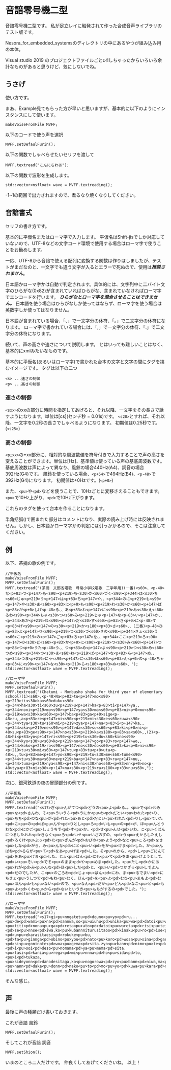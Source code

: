 # 音諳零号機二型
音諳零号機二型です。
私が足立レイに触発されて作った合成音声ライブラリのテスト版です。

Nesora_for_embedded_systemsのディレクトリの中にあるやつが組み込み用の本体。

Visual studio 2019 のプロジェクトファイルごとｴｲ!しちゃったからいろいろ余計なものがあると思うけど、気にしないでね。

## うさげ
使い方です。

まあ、Example見てもらった方が早いと思いますが、基本的に以下のようにインスタンスにして使います。
```
makeVoiseFromFile MVFF;
```

以下のコードで使う声を選択
```
MVFF.setDefaulFurin();
```

以下の関数でしゃべらせたいセリフを渡して
```
MVFF.textread("こんにちわあ");
```

以下の関数で波形を生成します。
```
std::vector<nsfloat> wave = MVFF.textreading();
```

-1~1の範囲で出力されますので、煮るなり焼くなりしてください。

## 音諳書式
セリフの書き方です。

基本的に平仮名またはローマ字で入力します。
平仮名はShift-jisでしか対応していないので、UTF-8などの文字コード環境で使用する場合はローマ字で使うことをお勧めします。

一応、UTF-8から音諳で使える配列に変換する関数は作りはしましたが、テストがまだなのと、一文字でも違う文字が入るとエラーで死ぬので、使用は***推奨されません***。

日本語かローマ字かは自動で判定されます。具体的には、文字列中に二バイト文字のひらがな(0x82)が含まれていればひらがな、含まれていなければローマ字でエンコードを行います。
***ひらがなとローマ字を混合させることはできません。***
日本語を使う場合はひらがなしか使ってはならず、ローマ字を使う場合は英数字しか使ってはなりません。

日本語が含まれている場合、「、」で一文字分の休符、「。」で二文字分の休符になります。
ローマ字で書かれている場合には、「,」で一文字分の休符、「.」で二文字分の休符になります。


続いて、声の高さや速さについて説明します。
とはいっても難しいことはなく、基本的にxmlみたいなものです。

基本的に平仮名(あるいはローマ字)で書かれた台本の文字と文字の間にタグを挟むイメージです。
タグは以下の二つ
```
<s> ...速さの制御
<p> ...高さの制御
```
### 速さの制御
```<sxx>```のxxの部分に時間を指定してあげると、それ以降、一文字をその長さで話すようになります。単位は[cs](センチ秒 = 0.01s)です。
```<s20>```とすれば、それ以降、一文字を0.2秒の長さでしゃべるようになります。
初期値は0.25秒です。(```<s25>```)

### 高さの制御
```<p±xx>```の±xx部分に、相対的な周波数値を符号付きで入力することで声の高さを変えることができます。単位は[Hz]、基準値は使っている声の基底周波数です。
基底周波数は声によって異なり、風鈴の場合440Hz(A4)、詞音の場合392Hz(G4)です。
風鈴を使っている場合、```<p+54>```で494Hz(B4)、```<p-48>```で392Hz(G4)になります。
初期値は+0Hzです。(```<p+0>```)

また、```<pu>```や```<pd>```などを使うことで、10Hzごとに変移さえることもできます。
```<pu>```で10Hz上がり、```<pd>```で10Hz下がります。

これらのタグを使って台本を作ることになります。

半角括弧()で囲まれた部分はコメントになり、実際の読み上げ時には反映されません。しかし、日本語かローマ字かの判定には引っかかるので、そこは注意してください。

## 例

以下、茶摘の歌の例です。
```
//平仮名
makeVoiseFromFile MVFF;
MVFF.setDefaulFurin();
MVFF.textread("(茶摘　文部省唱歌　尋常小学校唱歌　三学年用)(一番)<s60>、<p-48>な<p+83>つ<p+147>も<s90><p+219>ち<s30>か<s60>づく<s90><p+344>は<s30>ち<s60>じゅ<p+219>う<p+147>は<p+83>ち<p+147>や、、<p+344>のに<p+219>も<s90><p+147>や<s30>ま<s60><p+83>に<p+0>も<s90><p+219>わ<s30>か<s60><p+147>ば<p+83>が<p+0>しげ<p-48>る、、あ<p+83>れ<p+147>に<s90><p+219>み<s30>え<s60>るわ<s90><p+344>ちゃ<s30>つ<s60>み<p+219>じゃ<p+147>な<p+83>い<p+147>か、、<p+344>あか<p+219>ね<s90><p+147>だ<s30>す<s60><p+83>き<p+0>に<p-48>す<p+83>げ<s90><p+147>の<s30><p+219>か<s180><p+83>さ<s60>、、(二番)<p-48>ひ<p+83>よ<p+147>り<s90><p+219>つ<s30>づ<s60>きの<s90><p+344>きょ<s30>う<s60>こ<p+219>の<p+147>ご<p+83>ろ<p+147>を、、<p+344>ここ<p+219>ろ<s90><p+147>の<s30>ど<s60><p+83>か<p+0>に<s90><p+219>つ<s30>み<s60><p+147>つ<p+83>つ<p+0>うた<p-48>う、、つ<p+83>め<p+147>よ<s90><p+219>つ<s30>め<s60>つめ<s90><p+344>つ<s30>ま<s60>ね<p+219>ば<p+147>な<p+83>ら<p+147>ぬ、、<p+344>つま<p+219>にゃ<s90><p+147>に<s30>ほ<s60><p+83>ん<p+0>の<p-48>ちゃ<p+83>に<s90><p+147>な<s30><p+219>ら<s180><p+83>ぬ<s60>、");
std::vector<nsfloat> wave = MVFF.textreading();
```
```
//ローマ字
makeVoiseFromFile MVFF;
MVFF.setDefaulFurin();
MVFF.textread("(Chatumi - Monbusho shoka for third year of elementary school)(1)<s60>,<p-48>Na<p+83>tu<p+147>mo<s90><p+219>ti<s30>ka<s60>duku<s90><p+344>ha<s30>ti<s60>zu<p+219>u<p+147>ha<p+83>ti<p+147>ya,,<p+344>noni<p+219>mo<s90><p+147>ya<s30>ma<s60><p+83>ni<p+0>mo<s90><p+219>wa<s30>ka<s60><p+147>ba<p+83>ga<p+0>sige<p-48>ru,,a<p+83>re<p+147>ni<s90><p+219>mi<s30>e<s60>ruwa<s90><p+344>tya<s30>tu<s60>mi<p+219>zya<p+147>na<p+83>i<p+147>ka,,<p+344>aka<p+219>ne<s90><p+147>da<s30>su<s60><p+83>ki<p+0>ni<p-48>su<p+83>ge<s90><p+147>no<s30><p+219>ka<s180><p+83>sa<s60>,,(2)<p-48>hi<p+83>yo<p+147>ri<s90><p+219>tu<s30>du<s60>kino<s90><p+344>kyo<s30>u<s60>ko<p+219>no<p+147>go<p+83>ro<p+147>wo,,<p+344>koko<p+219>ro<s90><p+147>no<s30>do<s60><p+83>ka<p+0>ni<s90><p+219>tu<s30>mi<s60><p+147>tu<p+83>tu<p+0>uta<p-48>u,,tu<p+83>me<p+147>yo<s90><p+219>tu<s30>me<s60>tume<s90><p+344>tu<s30>ma<s60>ne<p+219>ba<p+147>na<p+83>ra<p+147>nu,,<p+344>tuma<p+219>nya<s90><p+147>ni<s30>ho<s60><p+83>nn<p+0>no<p-48>tya<p+83>ni<s90><p+147>na<s30><p+219>ra<s180><p+83>nu<s60>,");
std::vector<nsfloat> wave = MVFF.textreading();
```

次に、銀河鉄道の夜の冒頭部分の例です。
```
//平仮名
makeVoiseFromFile MVFF;
MVFF.setDefaulFurin();
MVFF.textread("<s17>ぎ<pu>んがてつ<pd>どうの<pu>よ<pd>る。。<pu>で<pd>わみ<pu>な<pd>さんわ、そ<pu>ういうふ<pd>うにか<pu>わ<pd>だとい<pu>われた<pd>り、<pu>ちち<pd>のな<pu>が<pd>れた<pu>あと<pd>だとい<pu>われた<pd>りし<pu>ていた<pd>こ<pu>の<pd>ぼ<pu>んや<pd>りとし<pu>ろ<pd>いも<pu>の<pd>が、ほ<pu>んとうわな<pd>にかご<pu>しょうちで<pd>す<pu>か。<pd>せ<pu>んせ<pd>いわ、こ<pu>くばんにつるしたおお<pd>きなく<pu>ろ<pd>いせ<pu>いざのずの、<pd>う<pu>えからしたえし<pd>ろくけ<pu>ぶっ<pd>た<pu>ぎんが<pd>おびの<pu>よう<pd>なと<pu>ころ<pd>をさ<pu>しな<pd>がら、み<pu>んな<pd>にと<pu>い<pd>をか<pu>けま<pd>した。か<pu>んぱね<pd>るらが<pu>て<pd>をあ<pu>げま<pd>した。そ<pu>れから、<pd>し<pu>ごにんて<pd>をあ<pu>げま<pd>した。じょ<pu>ばん<pd>にも<pu>て<pd>をあ<pu>げようとして、<pd>い<pu>そい<pd>でそ<pu>のまま<pd>や<pu>めま<pd>した。<pu>たし<pd>かにあ<pu>れが<pd>み<pu>んな<pd>ほ<pu>しだ<pd>と、<pu>い<pd>つかざっ<pu>しでよん<pd>だのでしたが、こ<pu>のごろわ<pd>じょ<pu>ばん<pd>にわ、ま<pu>るでまい<pd>にちきょ<pu>うしつで<pd>もね<pu>むく、ほん<pd>を<pu>よ<pd>むひ<pu>まもよ<pd>む<pu>ほん<pd>も<pu>ない<pd>ので、<pu>なん<pd>だか<pu>どん<pd>なこ<pu>と<pd>も<pu>よ<pd>くわ<pu>から<pd>ないというき<pu>もちがするの<pd>でした。");
std::vector<nsfloat> wave = MVFF.textreading();
```
```
//ローマ字
makeVoiseFromFile MVFF;
MVFF.setDefaulFurin();
MVFF.textread("<s17>gi<pu>nngatetu<pd>douno<pu>yo<pd>ru...<pu>de<pd>wami<pu>na<pd>sannwa,so<pu>uiuhu<pd>unika<pu>wa<pd>datoi<pu>wareta<pd>ri,<pu>titi<pd>nona<pu>ga<pd>reta<pu>ato<pd>datoi<pu>wareta<pd>risi<pu>teita<pd>ko<pu>no<pd>bo<pu>nnya<pd>ritosi<pu>ro<pd>imo<pu>no<pd>ga,ho<pu>nntouwana<pd>nikago<pu>syoutide<pd>su<pu>ka.<pd>se<pu>nnse<pd>iwa,ko<pu>kubannniturusitaoo<pd>kinaku<pu>ro<pd>ise<pu>izanozuno,<pd>u<pu>ekarasitaesi<pd>rokuke<pu>bu,<pd>ta<pu>ginnga<pd>obino<pu>you<pd>nato<pu>koro<pd>wosa<pu>sina<pd>gara,mi<pu>nnna<pd>nito<pu>i<pd>woka<pu>kema<pd>sita.ka<pu>nnpane<pd>ruraga<pu>te<pd>woa<pu>gema<pd>sita.so<pu>rekara,<pd>si<pu>goninnte<pd>woa<pu>gema<pd>sita.zyo<pu>bann<pd>nimo<pu>te<pd>woa<pu>geyoutosite,<pd>i<pu>soi<pd>deso<pu>nomama<pd>ya<pu>mema<pd>sita.<pu>tasi<pd>kania<pu>rega<pd>mi<pu>nnna<pd>ho<pu>sida<pd>to,<pu>i<pd>tukaza,<pu>sideyonn<pd>danodesitaga,ko<pu>nogorowa<pd>zyo<pu>bann<pd>niwa,ma<pu>rudemai<pd>nitikyo<pu>usitude<pd>mone<pu>muku,honn<pd>wo<pu>yo<pd>muhi<pu>mamoyo<pd>mu<pu>honn<pd>mo<pu>nai<pd>node,<pu>nann<pd>daka<pu>donn<pd>nako<pu>to<pd>mo<pu>yo<pd>kuwa<pu>kara<pd>naitoiuki<pu>motigasuruno<pd>desita.");
std::vector<nsfloat> wave = MVFF.textreading();
```

そんな感じ。


## 声
最後に声の種類だけ書いておきます。

これが音諳 風鈴
```
MVFF.setDefaulFurin();
```

そしてこれが音諳 詞音
```
MVFF.setShion();
```

いまのところ二人だけです。
仲良くしてあげてくださいね。
以上！
